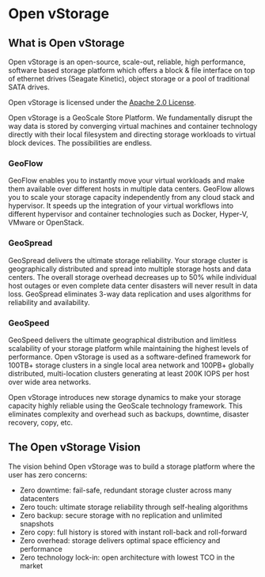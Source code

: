 # Open vStorage
## What is Open vStorage

Open vStorage is an open-source, scale-out, reliable, high performance, software based storage platform which offers a block & file interface on top of ethernet drives (Seagate Kinetic), object storage or a pool of traditional SATA drives.

Open vStorage is licensed under the [Apache 2.0 License](http://www.apache.org/licenses/LICENSE-2.0).

Open vStorage is a GeoScale Store Platform. We fundamentally disrupt the way data is stored by converging virtual machines and container technology directly with their local filesystem and directing storage workloads to virtual block devices. The possibilities are endless.

### GeoFlow
GeoFlow enables you to instantly move your virtual workloads and make them available over different hosts in multiple data centers. GeoFlow allows you to scale your storage capacity independently from any cloud stack and hypervisor. It speeds up the integration of your virtual workflows into different hypervisor and container technologies such as Docker, Hyper-V, VMware or OpenStack.

### GeoSpread
GeoSpread delivers the ultimate storage reliability. Your storage cluster is geographically distributed and spread into multiple storage hosts and data centers. The overall storage overhead decreases up to 50% while individual host outages or even complete data center disasters will never result in data loss. GeoSpread eliminates 3-way data replication and uses algorithms for reliability and availability.

### GeoSpeed
GeoSpeed delivers the ultimate geographical distribution and limitless scalability of your storage platform while maintaining the highest levels of performance. Open vStorage is used as a software-defined framework for 100TB+ storage clusters in a single local area network and 100PB+ globally distributed, multi-location clusters generating at least 200K IOPS per host over wide area networks.

Open vStorage introduces new storage dynamics to make your storage capacity highly reliable using the GeoScale technology framework. This eliminates complexity and overhead such as backups, downtime, disaster recovery, copy, etc.

## The Open vStorage Vision
 The vision behind Open vStorage was to build a storage platform where the user has zero concerns:
* Zero downtime: fail-safe, redundant storage cluster across many datacenters
* Zero touch: ultimate storage reliability through self-healing algorithms
* Zero backup: secure storage with no replication and unlimited snapshots
* Zero copy: full history is stored with instant roll-back and roll-forward
* Zero overhead: storage delivers optimal space efficiency and performance
* Zero technology lock-in: open architecture with lowest TCO in the market
